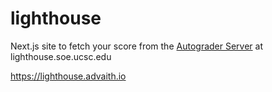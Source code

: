 # lighthouse

Next.js site to fetch your score from the [Autograder Server](https://github.com/eriq-augustine/autograder-server) at lighthouse.soe.ucsc.edu

https://lighthouse.advaith.io
